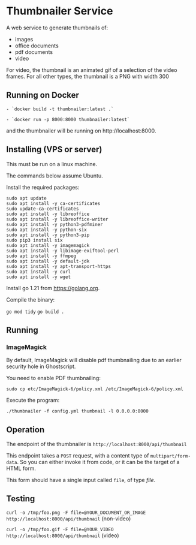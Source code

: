 # Thumbnailer Service

A web service to generate thumbnails of:

  - images
  - office documents
  - pdf documents
  - video

For video, the thumbnail is an animated gif of a selection of the video frames.  For all other types, the thumbnail is a PNG with width 300

## Running on Docker

	- `docker build -t thumbnailer:latest .`

	- `docker run -p 8000:8000 thumbnailer:latest`

and the thumbnailer will be running on http://localhost:8000.


## Installing (VPS or server)
This must be run on a linux machine.

The commands below assume Ubuntu.

Install the required packages:

    sudo apt update
    sudo apt install -y ca-certificates
    sudo update-ca-certificates
    sudo apt install -y libreoffice
    sudo apt install -y libreoffice-writer
    sudo apt install -y python3-pdfminer
    sudo apt install -y python-six
    sudo apt install -y python3-pip
    sudo pip3 install six
    sudo apt install -y imagemagick
    sudo apt install -y libimage-exiftool-perl
    sudo apt install -y ffmpeg
    sudo apt install -y default-jdk 
    sudo apt install -y apt-transport-https 
    sudo apt install -y curl
    sudo apt install -y wget

Install go 1.21 from https://golang.org.

Compile the binary:

`go mod tidy`
`go build .`

## Running

### ImageMagick
By default, ImageMagick will disable pdf thumbnailing due to an earlier security hole in Ghostscript.

You need to enable PDF thumbnailing:

`sudo cp etc/ImageMagick-6/policy.xml /etc/ImageMagick-6/policy.xml`

Execute the program:

`./thumbnailer -f config.yml thumbnail -l 0.0.0.0:8000`

## Operation

The endpoint of the thumbnailer is `http://localhost:8000/api/thumbnail`

This endpoint takes a `POST` request, with a content type of `multipart/form-data`.  So you can either invoke it from code, or it can be the target of a HTML form.

This form should have a single input called `file`, of type *file*.

## Testing

`curl -o /tmp/foo.png -F file=@YOUR_DOCUMENT_OR_IMAGE http://localhost:8000/api/thumbnail` (non-video)

`curl -o /tmp/foo.gif -F file=@YOUR_VIDEO http://localhost:8000/api/thumbnail` (video)


